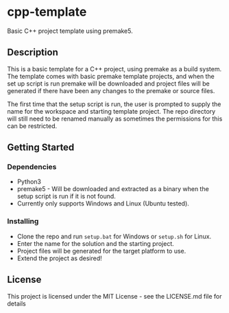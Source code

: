 # cpp-template

Basic C++ project template using premake5.

## Description

This is a basic template for a C++ project, using premake as a build system. The template comes with basic premake template projects, and when the 
set up script is run premake will be downloaded and project files will be generated if there have been any changes to the premake or source files.

The first time that the setup script is run, the user is prompted to supply the name for the workspace and starting template project. 
The repo directory will still need to be renamed manually as sometimes the permissions for this can be restricted.

## Getting Started

### Dependencies

* Python3
* premake5 - Will be downloaded and extracted as a binary when the setup script is run if it is not found.
* Currently only supports Windows and Linux (Ubuntu tested).

### Installing

* Clone the repo and run `setup.bat` for Windows or `setup.sh` for Linux. 
* Enter the name for the solution and the starting project.
* Project files will be generated for the target platform to use.
* Extend the project as desired!

## License

This project is licensed under the MIT License - see the LICENSE.md file for details